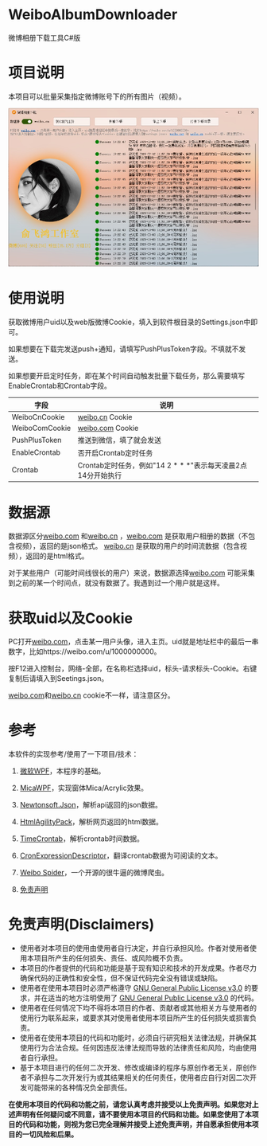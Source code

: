 # WeiboAlbumDownloader
微博相册下载工具C#版

# 项目说明

本项目可以批量采集指定微博账号下的所有图片（视频）。

![image-20231227192302467](./img/a.jpg)



# 使用说明

获取微博用户uid以及web版微博Cookie，填入到软件根目录的Settings.json中即可。

如果想要在下载完发送push+通知，请填写PushPlusToken字段。不填就不发送。

如果想要开启定时任务，即在某个时间自动触发批量下载任务，那么需要填写EnableCrontab和Crontab字段。

| 字段           | 说明                                                         |
| -------------- | ------------------------------------------------------------ |
| WeiboCnCookie  | [weibo.cn](https://weibo.cn/) Cookie                         |
| WeiboComCookie | [weibo.com](https://weibo.com/) Cookie                       |
| PushPlusToken  | 推送到微信，填了就会发送                                     |
| EnableCrontab  | 否开启Crontab定时任务                                        |
| Crontab        | Crontab定时任务，例如"14 2 * * *"表示每天凌晨2点14分开始执行 |



# 数据源

数据源区分[weibo.com](https://weibo.com/) 和[weibo.cn](https://weibo.cn/) ，[weibo.com](https://weibo.com/) 是获取用户相册的数据（不包含视频），返回的是json格式。 [weibo.cn](https://weibo.cn/) 是获取的用户的时间流数据（包含视频），返回的是html格式。

对于某些用户（可能时间线很长的用户）来说，数据源选择[weibo.com](https://weibo.com/) 可能采集到之前的某一个时间点，就没有数据了。我遇到过一个用户就是这样。



# 获取uid以及Cookie

PC打开[weibo.com](https://weibo.com/)，点击某一用户头像，进入主页。uid就是地址栏中的最后一串数字，比如https://weibo.com/u/1000000000。



按F12进入控制台，网络-全部，在名称栏选择uid，标头-请求标头-Cookie。右键复制后请填入到Seetings.json。



[weibo.com](https://weibo.com/)和[weibo.cn](https://weibo.cn/) cookie不一样，请注意区分。



# 参考

本软件的实现参考/使用了一下项目/技术：

1. [微软WPF](https://learn.microsoft.com/zh-cn/dotnet/desktop/wpf/?view=netdesktop-8.0)，本程序的基础。

2. [MicaWPF](https://github.com/Simnico99/MicaWPF)，实现窗体Mica/Acrylic效果。

3. [Newtonsoft.Json](https://www.newtonsoft.com/)，解析api返回的json数据。

4. [HtmlAgilityPack](https://html-agility-pack.net/)，解析网页返回的html数据。

5. [TimeCrontab](https://github.com/MonkSoul/TimeCrontab)，解析crontab时间数据。

6. [CronExpressionDescriptor](https://github.com/bradymholt/cron-expression-descriptor)，翻译crontab数据为可阅读的文本。

7. [Weibo Spider](https://github.com/dataabc/weiboSpider)，一个开源的很牛逼的微博爬虫。

8. [免责声明](https://github.com/JoeanAmier/TikTokDownloader/blob/master/README.md)

   

# 免责声明(Disclaimers)

- 使用者对本项目的使用由使用者自行决定，并自行承担风险。作者对使用者使用本项目所产生的任何损失、责任、或风险概不负责。
- 本项目的作者提供的代码和功能是基于现有知识和技术的开发成果。作者尽力确保代码的正确性和安全性，但不保证代码完全没有错误或缺陷。
- 使用者在使用本项目时必须严格遵守 [GNU General Public License v3.0](https://github.com/JoeanAmier/TikTokDownloader/blob/master/license) 的要求，并在适当的地方注明使用了 [GNU General Public License v3.0](https://github.com/JoeanAmier/TikTokDownloader/blob/master/license) 的代码。
- 使用者在任何情况下均不得将本项目的作者、贡献者或其他相关方与使用者的使用行为联系起来，或要求其对使用者使用本项目所产生的任何损失或损害负责。
- 使用者在使用本项目的代码和功能时，必须自行研究相关法律法规，并确保其使用行为合法合规。任何因违反法律法规而导致的法律责任和风险，均由使用者自行承担。
- 基于本项目进行的任何二次开发、修改或编译的程序与原创作者无关，原创作者不承担与二次开发行为或其结果相关的任何责任，使用者应自行对因二次开发可能带来的各种情况负全部责任。

**在使用本项目的代码和功能之前，请您认真考虑并接受以上免责声明。如果您对上述声明有任何疑问或不同意，请不要使用本项目的代码和功能。如果您使用了本项目的代码和功能，则视为您已完全理解并接受上述免责声明，并自愿承担使用本项目的一切风险和后果。**
